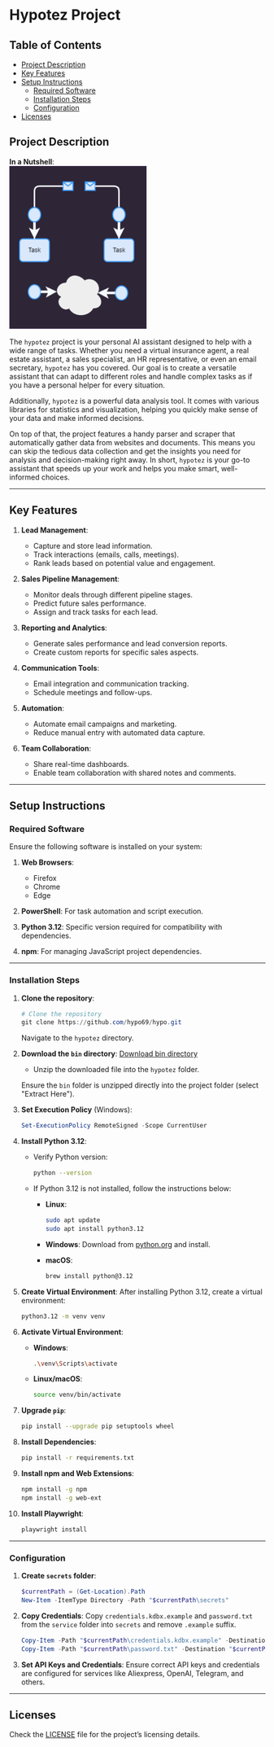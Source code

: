 
# Hypotez Project

## Table of Contents
- [Project Description](#project-description)
- [Key Features](#key-features)
- [Setup Instructions](#setup-instructions)
  - [Required Software](#required-software)
  - [Installation Steps](#installation-steps)
  - [Configuration](#configuration)
- [Licenses](#licenses)

## Project Description

**In a Nutshell**:
<br>
<img src="images/now_feature.png" alt="Feature Image" width="270" height="320" />
<br>

The `hypotez` project is your personal AI assistant designed to help with a wide range of tasks. Whether you need a virtual insurance agent, a real estate assistant, a sales specialist, an HR representative, or even an email secretary, `hypotez` has you covered. Our goal is to create a versatile assistant that can adapt to different roles and handle complex tasks as if you have a personal helper for every situation.

Additionally, `hypotez` is a powerful data analysis tool. It comes with various libraries for statistics and visualization, helping you quickly make sense of your data and make informed decisions.

On top of that, the project features a handy parser and scraper that automatically gather data from websites and documents. This means you can skip the tedious data collection and get the insights you need for analysis and decision-making right away. In short, `hypotez` is your go-to assistant that speeds up your work and helps you make smart, well-informed choices.

---

## Key Features

1. **Lead Management**:
   - Capture and store lead information.
   - Track interactions (emails, calls, meetings).
   - Rank leads based on potential value and engagement.

2. **Sales Pipeline Management**:
   - Monitor deals through different pipeline stages.
   - Predict future sales performance.
   - Assign and track tasks for each lead.

3. **Reporting and Analytics**:
   - Generate sales performance and lead conversion reports.
   - Create custom reports for specific sales aspects.

4. **Communication Tools**:
   - Email integration and communication tracking.
   - Schedule meetings and follow-ups.

5. **Automation**:
   - Automate email campaigns and marketing.
   - Reduce manual entry with automated data capture.

6. **Team Collaboration**:
   - Share real-time dashboards.
   - Enable team collaboration with shared notes and comments.

---

## Setup Instructions

### Required Software

Ensure the following software is installed on your system:

1. **Web Browsers**:
   - Firefox
   - Chrome
   - Edge

2. **PowerShell**: For task automation and script execution.

3. **Python 3.12**: Specific version required for compatibility with dependencies.

4. **npm**: For managing JavaScript project dependencies.

---

### Installation Steps

1. **Clone the repository**:
   ```powershell
   # Clone the repository
   git clone https://github.com/hypo69/hypo.git
   ```
   Navigate to the `hypotez` directory.

2. **Download the `bin` directory**:
   [Download bin directory](https://mega.nz/file/VahExTTQ#igYq3AM8W_xUDvONX3VOKM5Nx-m9pLgno-YpqCzWNPo)
   - Unzip the downloaded file into the `hypotez` folder.

   Ensure the `bin` folder is unzipped directly into the project folder (select "Extract Here").

3. **Set Execution Policy** (Windows):
   ```powershell
   Set-ExecutionPolicy RemoteSigned -Scope CurrentUser
   ```

4. **Install Python 3.12**:
   - Verify Python version:
     ```bash
     python --version
     ```
   - If Python 3.12 is not installed, follow the instructions below:

     - **Linux**:
       ```bash
       sudo apt update
       sudo apt install python3.12
       ```

     - **Windows**:
       Download from [python.org](https://www.python.org/downloads/release/python-3120/) and install.

     - **macOS**:
       ```bash
       brew install python@3.12
       ```

5. **Create Virtual Environment**:
   After installing Python 3.12, create a virtual environment:
   ```bash
   python3.12 -m venv venv
   ```

6. **Activate Virtual Environment**:
   - **Windows**:
     ```bash
     .\venv\Scripts\activate
     ```
   - **Linux/macOS**:
     ```bash
     source venv/bin/activate
     ```

7. **Upgrade `pip`**:
   ```bash
   pip install --upgrade pip setuptools wheel
   ```

8. **Install Dependencies**:
   ```bash
   pip install -r requirements.txt
   ```

9. **Install npm and Web Extensions**:
   ```bash
   npm install -g npm
   npm install -g web-ext
   ```

10. **Install Playwright**:
    ```bash
    playwright install
    ```

---

### Configuration

1. **Create `secrets` folder**:
   ```powershell
   $currentPath = (Get-Location).Path
   New-Item -ItemType Directory -Path "$currentPath\secrets"
   ```

2. **Copy Credentials**:
   Copy `credentials.kdbx.example` and `password.txt` from the `service` folder into `secrets` and remove `.example` suffix.

   ```powershell
   Copy-Item -Path "$currentPath\credentials.kdbx.example" -Destination "$currentPath\secrets\credentials.kdbx"
   Copy-Item -Path "$currentPath\password.txt" -Destination "$currentPath\secrets\password.txt"
   ```

3. **Set API Keys and Credentials**:
   Ensure correct API keys and credentials are configured for services like Aliexpress, OpenAI, Telegram, and others.

---

## Licenses

Check the [LICENSE](LICENSE) file for the project’s licensing details.
